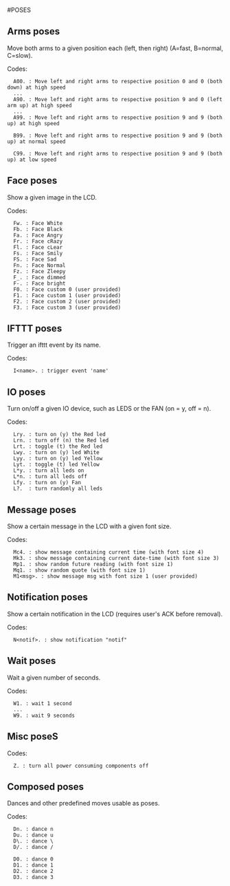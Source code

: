 #POSES

## Arms poses

Move both arms to a given position each (left, then right) (A=fast, B=normal, C=slow).

Codes:
```
  A00. : Move left and right arms to respective position 0 and 0 (both down) at high speed
  ...
  A90. : Move left and right arms to respective position 9 and 0 (left arm up) at high speed
  ...
  A99. : Move left and right arms to respective position 9 and 9 (both up) at high speed

  B99. : Move left and right arms to respective position 9 and 9 (both up) at normal speed

  C99. : Move left and right arms to respective position 9 and 9 (both up) at low speed
```


## Face poses

Show a given image in the LCD.

Codes:
```
  Fw. : Face White
  Fb. : Face Black
  Fa. : Face Angry
  Fr. : Face cRazy
  Fl. : Face cLear
  Fs. : Face Smily
  FS. : Face Sad
  Fn. : Face Normal
  Fz. : Face Zleepy
  F_. : Face dimmed
  F-. : Face bright
  F0. : Face custom 0 (user provided)
  F1. : Face custom 1 (user provided)
  F2. : Face custom 2 (user provided)
  F3. : Face custom 3 (user provided)
```


## IFTTT poses

Trigger an ifttt event by its name.

Codes:
```
  I<name>. : trigger event 'name'
```

## IO poses

Turn on/off a given IO device, such as LEDS or the FAN (on = y, off = n).

Codes:
```
  Lry. : turn on (y) the Red led
  Lrn. : turn off (n) the Red led
  Lrt. : toggle (t) the Red led
  Lwy. : turn on (y) led White
  Lyy. : turn on (y) led Yellow
  Lyt. : toggle (t) led Yellow
  L*y. : turn all leds on
  L*n. : turn all leds off
  Lfy. : turn on (y) Fan
  L?.  : turn randomly all leds
```

## Message poses

Show a certain message in the LCD with a given font size.

Codes:
```
  Mc4. : show message containing current time (with font size 4)
  Mk3. : show message containing current date-time (with font size 3)
  Mp1. : show random future reading (with font size 1)
  Mq1. : show random quote (with font size 1)
  M1<msg>. : show message msg with font size 1 (user provided)
```


## Notification poses

Show a certain notification in the LCD (requires user's ACK before removal).

Codes:
```
  N<notif>. : show notification "notif"
```


## Wait poses

Wait a given number of seconds.

Codes:
```
  W1. : wait 1 second
  ...
  W9. : wait 9 seconds
```


## Misc poseS

Codes:
```
  Z. : turn all power consuming components off
```

## Composed poses

Dances and other predefined moves usable as poses.

Codes:
```
  Dn. : dance n
  Du. : dance u
  D\. : dance \
  D/. : dance /

  D0. : dance 0
  D1. : dance 1
  D2. : dance 2
  D3. : dance 3
```
